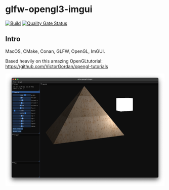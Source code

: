 # glfw-opengl3-imgui

[![Build](https://github.com/twelvechairssoftware/GLFW-ImGui-OpenGL/actions/workflows/build.yml/badge.svg)](https://github.com/twelvechairssoftware/GLFW-ImGui-OpenGL/actions/workflows/build.yml)
[![Quality Gate Status](https://sonarcloud.io/api/project_badges/measure?project=twelvechairssoftware_GLFW-ImGui-OpenGL&metric=alert_status)](https://sonarcloud.io/dashboard?id=twelvechairssoftware_GLFW-ImGui-OpenGL)
## Intro
MacOS, CMake, Conan, GLFW, OpenGL, ImGUI.

Based heavily on this amazing OpenGLtutorial: https://github.com/VictorGordan/opengl-tutorials

![](Screen%20Shot%202021-11-26%20at%2020.47.19.png)